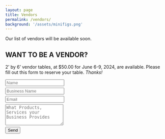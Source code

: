 ```yaml
---
layout: page
title: Vendors
permalink: /vendors/
background: '/assets/minifigs.png'
---
```

  <script src="https://www.google.com/recaptcha/api.js?render=6Lfb8VMpAAAAAJQMQOlUkwdW7X2hjE5GHnQHDu7O"></script>
  <script>
    grecaptcha.ready(function () {
      grecaptcha
        .execute('6Lfb8VMpAAAAAJQMQOlUkwdW7X2hjE5GHnQHDu7O', {
          action: 'submit',
        })
        .then(function (token) {
          console.info('got token: ' + token);
          document.getElementById('g-recaptcha-response').value = token;
        });
    });
  </script>

<style>
    .form-row{
        padding-bottom:5px;
    }    
</style>

Our list of vendors will be available soon.


## WANT TO BE A VENDOR?

2’ by 6’ vendor tables, at $50.00 for June 6-9, 2024, are available. Please fill out this form to reserve your table.
<i>Thanks!</i>
<!-- modify this form HTML and place wherever you want your form -->
<form
  action="https://formspree.io/f/mpzvdnjg"
  method="POST"
>



<input type="hidden" id="g-recaptcha-response" name="g-recaptcha-response">


<div class="form-row">
    <div class="col">
        <input type="text" class="form-control" name="Name" placeholder="Name">
    </div>
</div>

<div class="form-row">
    <div class="col">
        <input type="text" class="form-control" name="Business Name" placeholder="Business Name">
    </div>
</div>

<div class="form-row">
    <div class="col">
        <input type="text" class="form-control" name="Email" placeholder="Email">
    </div>
</div>
<div class="form-row">
    <div class="col">
        <textarea class="form-control" name="Message" placeholder="What Products, Services your Business Provides" rows="4"></textarea>
    </div>
</div>
<div class="form-row">
    <div class="col">
        <button class="btn btn-primary" type="submit">Send</button>
    </div>
 </div>


</form>